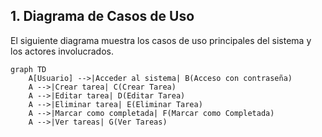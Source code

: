 ## 1. Diagrama de Casos de Uso

El siguiente diagrama muestra los casos de uso principales del sistema y los actores involucrados.

```mermaid
graph TD
    A[Usuario] -->|Acceder al sistema| B(Acceso con contraseña)
    A -->|Crear tarea| C(Crear Tarea)
    A -->|Editar tarea| D(Editar Tarea)
    A -->|Eliminar tarea| E(Eliminar Tarea)
    A -->|Marcar como completada| F(Marcar como Completada)
    A -->|Ver tareas| G(Ver Tareas)
